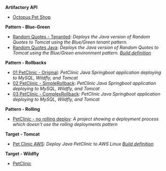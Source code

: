 **Artifactory API**
            
- <a href="https://samples.octopus.app/app#/Spaces-622/projects/Projects-1061" target="_blank">Octopus Pet Shop</a>

**Pattern - Blue-Green**

- <a href="https://samples.octopus.app/app#/Spaces-302/projects/Projects-562" target="_blank">Random Quotes - Tenanted</a>: *Deploys the Java version of Random Quotes to Tomcat using the Blue/Green tenant pattern.*
- <a href="https://samples.octopus.app/app#/Spaces-302/projects/Projects-402" target="_blank">Random Quotes Java</a>: *Deploys the Java version of Random Quotes to Tomcat using the Blue/Green environment pattern. [Build definition](https://bamboosample.octopus.com/browse/RAN-JAVA)*

**Pattern - Rollbacks**

- <a href="https://samples.octopus.app/app#/Spaces-762/projects/Projects-1624" target="_blank">01 PetClinic - Original</a>: *PetClinic Java Springboot application deploying to MySQL, Wildfly, and Tomcat*
- <a href="https://samples.octopus.app/app#/Spaces-762/projects/Projects-1625" target="_blank">02 PetClinic - SimpleRollback</a>: *PetClinic Java Springboot application deploying to MySQL, Wildfly, and Tomcat*
- <a href="https://samples.octopus.app/app#/Spaces-762/projects/Projects-1626" target="_blank">03 PetClinic - ComplexRollback</a>: *PetClinic Java Springboot application deploying to MySQL, Wildfly, and Tomcat*

**Pattern - Rolling**

- <a href="https://samples.octopus.app/app#/Spaces-45/projects/Projects-383" target="_blank">PetClinic - no rolling deploy</a>: *A project showing a deployment process which doesn't use the rolling deployments pattern*

**Target - Tomcat**

- <a href="https://samples.octopus.app/app#/Spaces-203/projects/Projects-371" target="_blank">Pet Clinic AWS</a>: *Deploy Java PetClinic to AWS Linux [Build definition](https://dev.azure.com/octopussamples/PetClinic/_build?definitionId=25)*

**Target - Wildfly**

- <a href="https://samples.octopus.app/app#/Spaces-85/projects/Projects-141" target="_blank">PetClinic</a>

